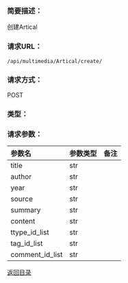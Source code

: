 ### **简要描述：**

创建Artical

### **请求URL：**

`/api/multimedia/Artical/create/`

### **请求方式：**

POST

### **类型：**


### **请求参数：**

|参数名|参数类型|备注|
|:--|:--|:--|
|title|str||
|author|str||
|year|str||
|source|str||
|summary|str||
|content|str||
|ttype_id_list|str||
|tag_id_list|str||
|comment_id_list|str||

[返回目录](../base.md)

